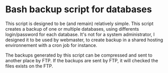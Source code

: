 # Bash backup script for databases

This script is designed to be (and remain) relatively simple. This script creates a backup of one or multiple databases, using differents login/password for each database. It's not for a system administrator, I designed it to be used by webmaster, to create backup in a shared hosting environnement with a cron job for instance.

The backups generated by this script can be compressed and sent to another place by FTP. If the backups are sent by FTP, it will checked the files exists on the FTP.
